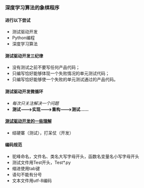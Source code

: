 ### 深度学习算法的象棋程序

#### 进行以下尝试

- 测试驱动开发
- Python编程
- 深度学习算法

#### 测试驱动开发三纪律

- 没有测试之前不要写任何产品代码；
- 只编写恰好能够体现一个失败情况的单元测试代码；
- 只编写恰好能够使一个失败的单元测试通过的产品代码。

#### 测试驱动开发微循环

- *每次只关注解决一个问题*
- **测试--->实现--->重构--->测试……**

#### [测试驱动开发的一些理解](http://blog.csdn.net/xiyanggudao/article/details/76315271)

- 结硬寨（测试），打呆仗（开发）

#### 编码规范

- 驼峰命名，文件名、类名大写字母开头，函数名变量名小写字母开头
- 测试文件用Test开头，Test*.py
- 缩进使用tab键
- 语句不能有分号
- 文本文件用utf-8编码

